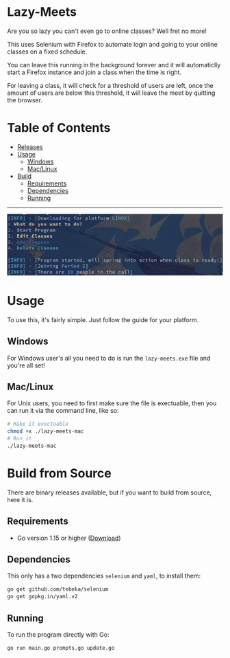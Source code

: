 # Lazy-Meets 

Are you so lazy you can't even go to online classes? Well fret no more!

This uses Selenium with Firefox to automate login and going to your online classes on a fixed schedule.

You can leave this running in the background forever and it will automaticlly start a Firefox instance and join a class when the time is right.

For leaving a class, it will check for a threshold of users are left, once the amount of users are below this threshold, it will leave the meet by quitting the browser.

# Table of Contents
- [Releases](https://github.com/AB0529/lazy-meets/releases/)
- [Usage](#Usage)
    - [Windows](#Windows)
    - [Mac/Linux](#Mac/Linux)
- [Build](#build-from-source)
    - [Requirements](#Requirements)
    - [Dependencies](#Dependencies)
    - [Running](#Running)

---
![showcase-img](https://raw.githubusercontent.com/AB0529/lazy-meets/master/Showcase-Image.png)
# Usage
To use this, it's fairly simple. Just follow the guide for your platform.
## Windows
For Windows user's all you need to do is run the `lazy-meets.exe` file and you're all set!
## Mac/Linux
For Unix users, you need to first make sure the file is exectuable, then you can run it via the command line, like so:
```sh
# Make it exectuable
chmod +x ./lazy-meets-mac
# Run it
./lazy-meets-mac
```

# Build from Source
There are binary releases available, but if you want to build from source, here it is.
## Requirements
* Go version 1.15 or higher ([Download](https://golang.org/dl/))
## Dependencies
This only has a two dependencies `selenium` and `yaml`, to install them:
```sh
go get github.com/tebeka/selenium 
go get gopkg.in/yaml.v2 
```
## Running
To run the program directly with Go:
```sh
go run main.go prompts.go update.go
```